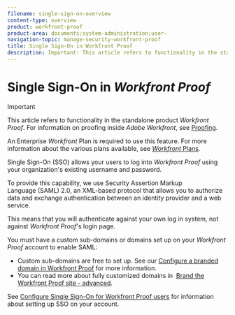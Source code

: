 ```yaml
---
filename: single-sign-on-overview
content-type: overview
product: workfront-proof
product-area: documents;system-administration;user-
navigation-topic: manage-security-workfront-proof
title: Single Sign-On in Workfront Proof
description: Important: This article refers to functionality in the standalone product Workfront Proof. For information on proofing inside Adobe Workfront, see Proofing.
---
```


# Single Sign-On in *Workfront Proof*

>[!IMPORTANT]
>
>This article refers to functionality in the standalone product *Workfront Proof*. For information on proofing inside *Adobe Workfront*, see [Proofing](../../../review-and-approve-work/proofing/proofing.md).

An Enterprise *Workfront* Plan is required to use this feature. For more information about the various plans available, see [*Workfront* Plans](https://www.workfront.com/plans).

Single Sign-On (SSO) allows your users to log into *Workfront Proof* using your organization's existing username and password.

To provide this capability, we use Security Assertion Markup Language&nbsp;(SAML) 2.0, an XML-based protocol that allows you to authorize data and exchange authentication between an identity provider and a web service.

This means that you will authenticate against your own log in system, not against *Workfront Proof*'s login page.

You must have a custom sub-domains or domains set up on your *Workfront Proof* account to enable SAML:

* Custom sub-domains are free to set up. See our [Configure a branded domain in Workfront Proof](../../../workfront-proof/wp-acct-admin/branding/configure-branded-domain-in-wp.md)&nbsp;for more information.
* You can read more about fully customized domains in&nbsp; [Brand the Workfront Proof site - advanced](../../../workfront-proof/wp-acct-admin/branding/brand-wp-site-advanced.md).

See [Configure Single Sign-On for Workfront Proof users](../../../workfront-proof/wp-acct-admin/account-settings/configure-sso-for-wp-users.md)&nbsp;for information about setting up SSO on your account.
